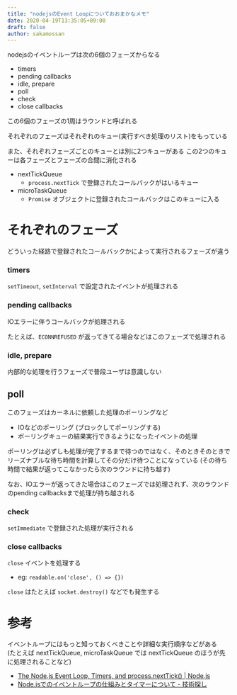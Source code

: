 ```yaml
---
title: "nodejsのEvent Loopについておおまかなメモ"
date: 2020-04-19T13:35:05+09:00
draft: false
author: sakamossan
---
```


nodejsのイベントループは次の6個のフェーズからなる

- timers
- pending callbacks
- idle, prepare
- poll
- check
- close callbacks

この6個のフェーズの1周はラウンドと呼ばれる

それぞれのフェーズはそれぞれのキュー(実行すべき処理のリスト)をもっている

また、それぞれフェーズごとのキューとは別に2つキューがある
この2つのキューは各フェーズとフェーズの合間に消化される

- nextTickQueue
  - `process.nextTick` で登録されたコールバックがはいるキュー
- microTaskQueue
  - `Promise` オブジェクトに登録されたコールバックはこのキューに入る


# それぞれのフェーズ

どういった経路で登録されたコールバックかによって実行されるフェーズが違う


### timers

`setTimeout`, `setInterval` で設定されたイベントが処理される


### pending callbacks

IOエラーに伴うコールバックが処理される

たとえば、`ECONNREFUSED` が返ってきてる場合などはこのフェーズで処理される


### idle, prepare

内部的な処理を行うフェーズで普段ユーザは意識しない


## poll

このフェーズはカーネルに依頼した処理のポーリングなど

- IOなどのポーリング (ブロックしてポーリングする)
- ポーリングキューの結果実行できるようになったイベントの処理

ポーリングは必ずしも処理が完了するまで待つのではなく、そのときそのときでリーズナブルな待ち時間を計算してその分だけ待つことになっている (その待ち時間で結果が返ってこなかったら次のラウンドに持ち越す)

なお、IOエラーが返ってきた場合はこのフェーズでは処理されず、次のラウンドのpending callbacksまで処理が持ち越される


### check

`setImmediate` で登録された処理が実行される


### close callbacks

`close` イベントを処理する 

- eg: `readable.on('close', () => {})`

`close` はたとえば `socket.destroy()` などでも発生する


# 参考

イベントループにはもっと知っておくべきことや詳細な実行順序などがある  
(たとえば nextTickQueue, microTaskQueue では nextTickQueue のほうが先に処理されることなど)

- [The Node.js Event Loop, Timers, and process.nextTick() | Node.js](https://nodejs.org/uk/docs/guides/event-loop-timers-and-nexttick/)
- [Node.jsでのイベントループの仕組みとタイマーについて - 技術探し](https://blog.hiroppy.me/entry/nodejs-event-loop)

